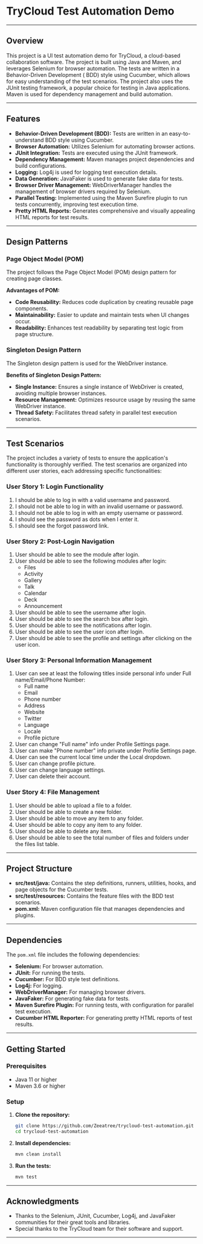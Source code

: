 # TryCloud Test Automation Demo

***

## Overview

This project is a UI test automation demo for TryCloud, a cloud-based collaboration software. The project is built using
Java and Maven, and leverages Selenium for browser automation. The tests are written in a Behavior-Driven Development (
BDD) style using Cucumber, which allows for easy understanding of the test scenarios. The project also uses the JUnit
testing framework, a popular choice for testing in Java applications. Maven is used for dependency management and build
automation.

***

## Features

- **Behavior-Driven Development (BDD):** Tests are written in an easy-to-understand BDD style using Cucumber.
- **Browser Automation:** Utilizes Selenium for automating browser actions.
- **JUnit Integration:** Tests are executed using the JUnit framework.
- **Dependency Management:** Maven manages project dependencies and build configurations.
- **Logging:** Log4j is used for logging test execution details.
- **Data Generation:** JavaFaker is used to generate fake data for tests.
- **Browser Driver Management:** WebDriverManager handles the management of browser drivers required by Selenium.
- **Parallel Testing:** Implemented using the Maven Surefire plugin to run tests concurrently, improving test execution
  time.
- **Pretty HTML Reports:** Generates comprehensive and visually appealing HTML reports for test results.

***

## Design Patterns

### Page Object Model (POM)

The project follows the Page Object Model (POM) design pattern for creating page classes.

**Advantages of POM:**

- **Code Reusability:** Reduces code duplication by creating reusable page components.
- **Maintainability:** Easier to update and maintain tests when UI changes occur.
- **Readability:** Enhances test readability by separating test logic from page structure.

### Singleton Design Pattern

The Singleton design pattern is used for the WebDriver instance.

**Benefits of Singleton Design Pattern:**

- **Single Instance:** Ensures a single instance of WebDriver is created, avoiding multiple browser instances.
- **Resource Management:** Optimizes resource usage by reusing the same WebDriver instance.
- **Thread Safety:** Facilitates thread safety in parallel test execution scenarios.

***

## Test Scenarios

The project includes a variety of tests to ensure the application's functionality is thoroughly verified. The test
scenarios are organized into different user stories, each addressing specific functionalities:

### User Story 1: Login Functionality

1. I should be able to log in with a valid username and password.
2. I should not be able to log in with an invalid username or password.
3. I should not be able to log in with an empty username or password.
4. I should see the password as dots when I enter it.
5. I should see the forgot password link.

### User Story 2: Post-Login Navigation

1. User should be able to see the module after login.
2. User should be able to see the following modules after login:
    - Files
    - Activity
    - Gallery
    - Talk
    - Calendar
    - Deck
    - Announcement
3. User should be able to see the username after login.
4. User should be able to see the search box after login.
5. User should be able to see the notifications after login.
6. User should be able to see the user icon after login.
7. User should be able to see the profile and settings after clicking on the user icon.

### User Story 3: Personal Information Management

1. User can see at least the following titles inside personal info under Full name/Email/Phone Number:
    - Full name
    - Email
    - Phone number
    - Address
    - Website
    - Twitter
    - Language
    - Locale
    - Profile picture
2. User can change "Full name" info under Profile Settings page.
3. User can make "Phone number" info private under Profile Settings page.
4. User can see the current local time under the Local dropdown.
5. User can change profile picture.
6. User can change language settings.
7. User can delete their account.

### User Story 4: File Management

1. User should be able to upload a file to a folder.
2. User should be able to create a new folder.
3. User should be able to move any item to any folder.
4. User should be able to copy any item to any folder.
5. User should be able to delete any item.
6. User should be able to see the total number of files and folders under the files list table.

***

## Project Structure

- **src/test/java:** Contains the step definitions, runners, utilities, hooks, and page objects for the Cucumber tests.
- **src/test/resources:** Contains the feature files with the BDD test scenarios.
- **pom.xml:** Maven configuration file that manages dependencies and plugins.

***

## Dependencies

The `pom.xml` file includes the following dependencies:

- **Selenium:** For browser automation.
- **JUnit:** For running the tests.
- **Cucumber:** For BDD style test definitions.
- **Log4j:** For logging.
- **WebDriverManager:** For managing browser drivers.
- **JavaFaker:** For generating fake data for tests.
- **Maven Surefire Plugin:** For running tests, with configuration for parallel test execution.
- **Cucumber HTML Reporter:** For generating pretty HTML reports of test results.

***

## Getting Started

### Prerequisites

- Java 11 or higher
- Maven 3.6 or higher

### Setup

1. **Clone the repository:**
   ```sh
   git clone https://github.com/Zeeatree/trycloud-test-automation.git
   cd trycloud-test-automation
   ```

2. **Install dependencies:**
   ```sh
   mvn clean install
   ```

3. **Run the tests:**
   ```sh
   mvn test
   ```

***

## Acknowledgments

- Thanks to the Selenium, JUnit, Cucumber, Log4j, and JavaFaker communities for their great tools and libraries.
- Special thanks to the TryCloud team for their software and support.

---
